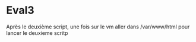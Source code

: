 # Eval3
Après le deuxième script, une fois sur le vm aller dans /var/www/html pour lancer le deuxieme scritp
